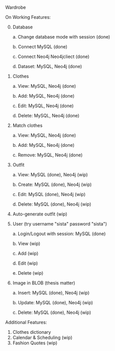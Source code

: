 Wardrobe 

On Working Features:

0. Database

	a. Change database mode with session (done)

	b. Connect MySQL (done)

	c. Connect Neo4j Neo4jcliect (done)

	d. Dataset: MySQL, Neo4j (done)

1. Clothes

	a. View: MySQL, Neo4j (done)

	b. Add: MySQL, Neo4j (done)

	c. Edit: MySQL, Neo4j (done)

	d. Delete: MySQL, Neo4j (done)

2. Match clothes

	a. View: MySQL, Neo4j (done)

	b. Add: MySQL, Neo4j (done)

	c. Remove: MySQL, Neo4j (done)

3. Outfit

	a. View: MySQL (done), Neo4j (wip)

	b. Create: MySQL (done), Neo4j (wip)

	c. Edit: MySQL (done), Neo4j (wip)

	d. Delete: MySQL (done), Neo4j (wip)
4. Auto-generate outfit (wip)

5. User (try username "sista" password "sista")

	a. Login/Logout with session: MySQL (done)

	b. View (wip)

	c. Add (wip)

	d. Edit (wip)

	e. Delete (wip)

6. Image in BLOB (thesis matter)

	a. Insert: MySQL (done), Neo4j (wip)

	b. Update: MySQL (done), Neo4j (wip)

	c. Delete: MySQL (done), Neo4j (wip)

Additional Features:

1. Clothes dictionary
2. Calendar & Scheduling (wip)
3. Fashion Quotes (wip)
